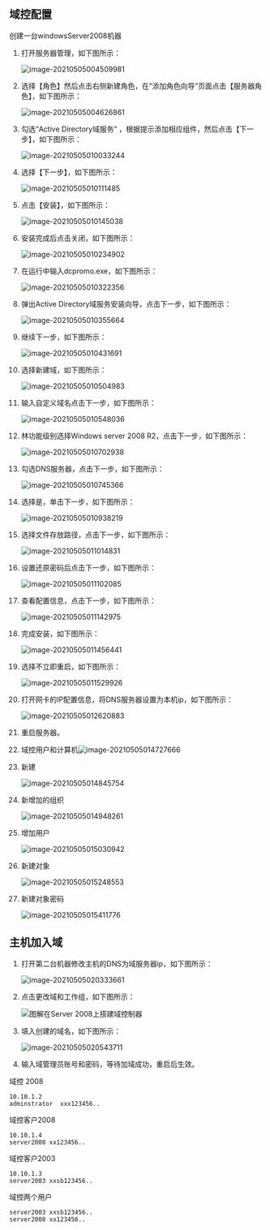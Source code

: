 ## 域控配置

创建一台windowsServer2008机器

1. 打开服务器管理，如下图所示：

   ![image-20210505004509981](../acess/image-20210505004509981.png)

2. 选择【角色】然后点击右侧新建角色，在“添加角色向导”页面点击【服务器角色】，如下图所示：

   ![image-20210505004626861](../acess/image-20210505004626861.png)

3. 勾选“Active Directory域服务” ，根据提示添加相应组件，然后点击【下一步】，如下图所示：

   ![image-20210505010033244](../acess/image-20210505010033244.png)

4. 选择【下一步】，如下图所示：

   ![image-20210505010111485](../acess/image-20210505010111485.png)

5. 点击【安装】，如下图所示：

   ![image-20210505010145038](../acess/image-20210505010145038.png)

6. 安装完成后点击关闭，如下图所示：

   ![image-20210505010234902](../acess/image-20210505010234902.png)

7. 在运行中输入dcpromo.exe，如下图所示：

   ![image-20210505010322356](../acess/image-20210505010322356.png)

8. 弹出Active Directory域服务安装向导，点击下一步，如下图所示：

   ![image-20210505010355664](../acess/image-20210505010355664.png)

9. 继续下一步，如下图所示：

   ![image-20210505010431691](../acess/image-20210505010431691.png)

10. 选择新建域，如下图所示：

    ![image-20210505010504983](../acess/image-20210505010504983.png)

11. 输入自定义域名点击下一步，如下图所示：

    ![image-20210505010548036](../acess/image-20210505010548036.png)

12. 林功能级别选择Windows server 2008 R2，点击下一步，如下图所示：

    ![image-20210505010702938](../acess/image-20210505010702938.png)

13. 勾选DNS服务器，点击下一步，如下图所示：

    ![image-20210505010745366](../acess/image-20210505010745366.png)

14. 选择是，单击下一步，如下图所示：

    ![image-20210505010938219](../acess/image-20210505010938219.png)

15. 选择文件存放路径，点击下一步，如下图所示：

    ![image-20210505011014831](../acess/image-20210505011014831.png)

16. 设置还原密码后点击下一步，如下图所示：

    ![image-20210505011102085](../acess/image-20210505011102085.png)

17. 查看配置信息，点击下一步，如下图所示：

    ![image-20210505011142975](../acess/image-20210505011142975.png)

18. 完成安装，如下图所示：

    ![image-20210505011456441](../acess/image-20210505011456441.png)

19. 选择不立即重启，如下图所示：

    ![image-20210505011529926](../acess/image-20210505011529926.png)

20. 打开网卡的IP配置信息，将DNS服务器设置为本机ip，如下图所示：

    ![image-20210505012620883](../acess/image-20210505012620883.png)

21. 重启服务器。

22. 域控用户和计算机![image-20210505014727666](../acess/image-20210505014727666.png)

23. 新建

    ![image-20210505014845754](../acess/image-20210505014845754.png)

24. 新增加的组织

    ![image-20210505014948261](../acess/image-20210505014948261.png)

25. 增加用户

    ![image-20210505015030942](../acess/image-20210505015030942.png)

26. 新建对象

    ![image-20210505015248553](../acess/image-20210505015248553.png)

27. 新建对象密码

    ![image-20210505015411776](../acess/image-20210505015411776.png)

## 主机加入域

1. 打开第二台机器修改主机的DNS为域服务器ip，如下图所示：

   ![image-20210505020333661](../acess/image-20210505020333661.png)

2. 点击更改域和工作组，如下图所示：

   ![图解在Server 2008上搭建域控制器](https://exp-picture.cdn.bcebos.com/efb861bd4c7c34b36f2b210e5841037de03731c2.jpg?x-bce-process=image%2Fresize%2Cm_lfit%2Cw_500%2Climit_1%2Fformat%2Cf_jpg%2Fquality%2Cq_80)

3. 填入创建的域名，如下图所示：

   ![image-20210505020543711](../acess/image-20210505020543711.png)

4. 输入域管理员账号和密码，等待加域成功，重启后生效。

域控 2008

```
10.10.1.2
adminstrator  xxx123456..
```

域控客户2008

```
10.10.1.4
server2008 xx123456..
```

域控客户2003 

```
10.10.1.3
server2003 xxsb123456..
```

域控两个用户

```
server2003 xxsb123456..
server2008 xx123456..
```

